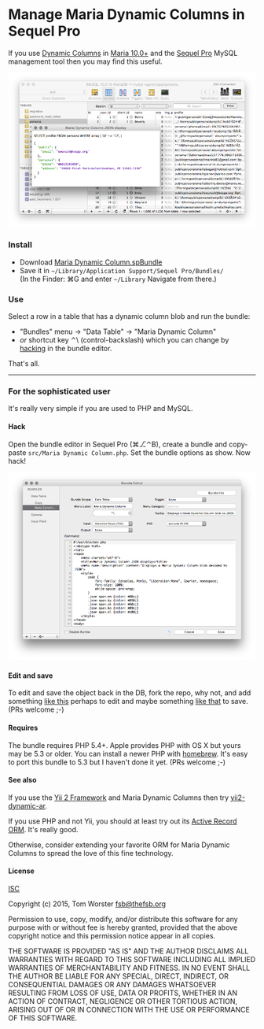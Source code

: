 # Manage Maria Dynamic Columns in Sequel Pro

If you use [Dynamic Columns](https://mariadb.com/kb/en/mariadb/dynamic-columns/) in
[Maria 10.0+](https://mariadb.com/kb/en/mariadb/what-is-mariadb-100/)
and the [Sequel Pro](http://sequelpro.com/) MySQL management tool
then you may find this useful.

![Screen shot of Sequel Pro with Maria Dynamic Column displayed as JSON](Screenshot.png)

### Install

- Download [Maria Dynamic Column.spBundle](https://raw.githubusercontent.com/tom--/sequel-pro-maria-dynamic-column/master/Bundles/Maria%20Dynamic%20Column.spBundle/command.plist)
- Save it in `~/Library/Application Support/Sequel Pro/Bundles/`  
(In the Finder: ⌘G and enter `~/Library` Navigate from there.)

### Use

Select a row in a table that has a dynamic column blob and run the bundle:

- "Bundles" menu → "Data Table" → "Maria Dynamic Column" 
- *or* shortcut key ⌃\ (control-backslash) which you can change by
[hacking](#hack) in the bundle editor.

That's all.

- - -


### For the sophisticated user

It's really very simple if you are used to PHP and MySQL.


#### <a name="hack"></a>Hack

Open the bundle editor in Sequel Pro (⌘⎇⌃B), create a bundle and
copy-paste `src/Maria Dynamic Column.php`. Set the
bundle options as show. Now hack!

![Screen shot of Sequel Pro bundle editor configurationn](Bundle-editor.png)


#### Edit and save

To edit and save the object back in the DB, fork the repo, why not, and
add something [like this](https://github.com/josdejong/jsoneditor/) perhaps to edit
and maybe something [like that](https://github.com/tom--/dynamic-ar/blob/master/DynamicActiveRecord.php#L323-L357)
to save. (PRs welcome ;-)


#### Requires

The bundle requires PHP 5.4+. Apple provides PHP with OS X but yours may be 5.3 or older.
You can install a newer PHP with [homebrew](http://brew.sh/).
It's easy to port this bundle to 5.3 but I haven't done it yet. (PRs welcome ;-)


#### See also

If you use the [Yii 2 Framework](http://www.yiiframework.com/) and Maria Dynamic Columns then try
[yii2-dynamic-ar](https://github.com/tom--/dynamic-ar).

If you use PHP and not Yii, you should at least try out its
[Active Record ORM](http://www.yiiframework.com/doc-2.0/guide-db-active-record.html).
It's really good.

Otherwise, consider extending your favorite ORM for Maria Dynamic Columns to spread the
love of this fine technology.


#### License

[ISC](http://opensource.org/licenses/ISC)

Copyright (c) 2015, Tom Worster <fsb@thefsb.org>

Permission to use, copy, modify, and/or distribute this software for any purpose with or without fee is hereby granted, provided that the above copyright notice and this permission notice appear in all copies.

THE SOFTWARE IS PROVIDED "AS IS" AND THE AUTHOR DISCLAIMS ALL WARRANTIES WITH REGARD TO THIS SOFTWARE INCLUDING ALL IMPLIED WARRANTIES OF MERCHANTABILITY AND FITNESS. IN NO EVENT SHALL THE AUTHOR BE LIABLE FOR ANY SPECIAL, DIRECT, INDIRECT, OR CONSEQUENTIAL DAMAGES OR ANY DAMAGES WHATSOEVER RESULTING FROM LOSS OF USE, DATA OR PROFITS, WHETHER IN AN ACTION OF CONTRACT, NEGLIGENCE OR OTHER TORTIOUS ACTION, ARISING OUT OF OR IN CONNECTION WITH THE USE OR PERFORMANCE OF THIS SOFTWARE.
